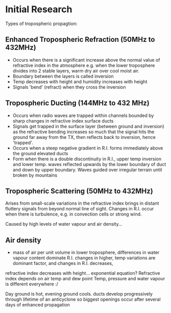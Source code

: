 # Initial Research

Types of tropospheric propagtion:

## Enhanced Tropospheric Refraction (50MHz to 432MHz)

- Occurs when there is a significant increase above the normal value of refractive index in the atmosphere e.g. when the lower troposphere divides into 2 stable layers, warm dry air over cool moist air.
- Boundary between the layers is called inversion
- Temp decreases with height and humidity increases with height
- Signals 'bend' (refract) when they cross the inversion

## Tropospheric Ducting (144MHz to 432 MHz)
- Occurs when radio waves are trapped within channels bounded by sharp changes in refractive index surface ducts 
- Signals get trapped in the surface layer (between ground and inversion) as the refractive bending increases so much that the signal hits the ground far away from the TX, then reflects back to inversion, hence 'trapped'. 
- Occurs when a steep negative gradient in R.I. forms  immediately above the ground elevated ducts 
- Form when there is a double discontinuity in R.I., upper temp inversion and lower temp. waves reflected upwards by the lower boundary of duct and down by upper boundary. Waves guided over irregular terrain until broken by mountains
        
## Tropospheric Scattering (50MHz to 432MHz)
Arises from small-scale variations in the refractive index brings in distant fluttery signals from beyond normal line of sight. Changes in R.I. occur when there is turbulence, e.g. in convection cells or strong wind.

Caused by high levels of water vapour and air density... 

## Air density 
- mass of air per unit volume in lower troposphere, differences in water vapour content dominate R.I. changes in higher, temp variations are dominant factor, and changes in R.I. decreases, 

refractive index decreases with height... exponential equation? 
Refractive index depends on air temp and dew point
Temp, pressure and water vapour is different everywhere :/

Day ground is hot, evening ground cools. ducts develop progressively through lifetime of an anticyclone so biggest openings occur after several days of enhanced propagation